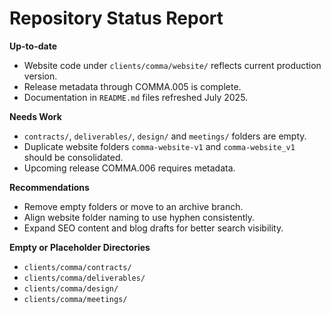 # Repository Status Report

**Up-to-date**
- Website code under `clients/comma/website/` reflects current production version.
- Release metadata through COMMA.005 is complete.
- Documentation in `README.md` files refreshed July 2025.

**Needs Work**
- `contracts/`, `deliverables/`, `design/` and `meetings/` folders are empty.
- Duplicate website folders `comma-website-v1` and `comma-website_v1` should be consolidated.
- Upcoming release COMMA.006 requires metadata.

**Recommendations**
- Remove empty folders or move to an archive branch.
- Align website folder naming to use hyphen consistently.
- Expand SEO content and blog drafts for better search visibility.

**Empty or Placeholder Directories**
- `clients/comma/contracts/`
- `clients/comma/deliverables/`
- `clients/comma/design/`
- `clients/comma/meetings/`
